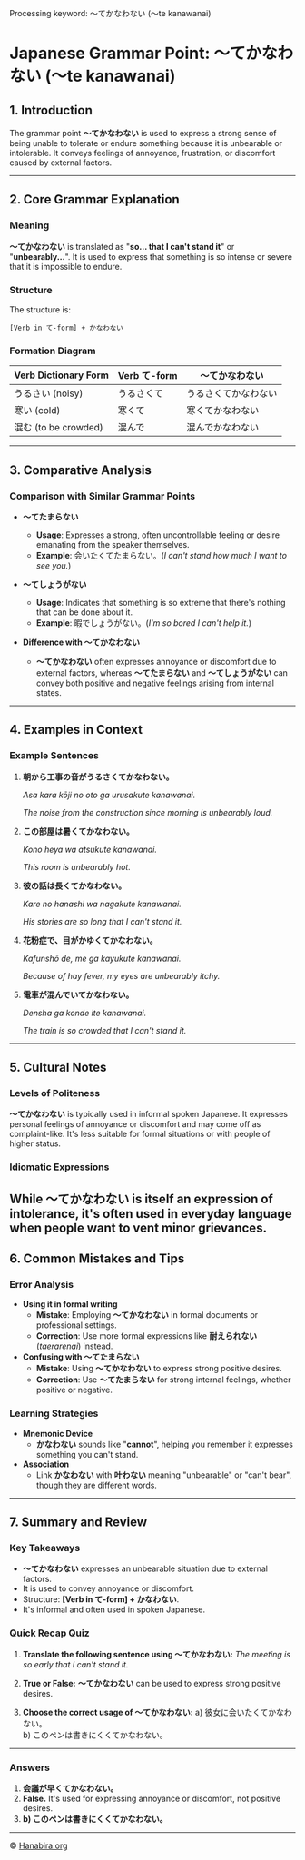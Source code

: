 Processing keyword: ～てかなわない (〜te kanawanai)
# Japanese Grammar Point: ～てかなわない (〜te kanawanai)

## 1. Introduction
The grammar point **〜てかなわない** is used to express a strong sense of being unable to tolerate or endure something because it is unbearable or intolerable. It conveys feelings of annoyance, frustration, or discomfort caused by external factors.

---
## 2. Core Grammar Explanation
### Meaning
**〜てかなわない** is translated as "**so... that I can't stand it**" or "**unbearably...**". It is used to express that something is so intense or severe that it is impossible to endure.
### Structure
The structure is:
```
[Verb in て-form] + かなわない
```
### Formation Diagram
| Verb Dictionary Form | Verb て-form | 〜てかなわない |
|----------------------|--------------|----------------|
| うるさい (noisy)       | うるさくて    | うるさくてかなわない |
| 寒い (cold)           | 寒くて       | 寒くてかなわない   |
| 混む (to be crowded)   | 混んで        | 混んでかなわない    |
---
## 3. Comparative Analysis
### Comparison with Similar Grammar Points
- **〜てたまらない**
  - **Usage**: Expresses a strong, often uncontrollable feeling or desire emanating from the speaker themselves.
  - **Example**: 会いたくてたまらない。(*I can't stand how much I want to see you.*)
  
- **〜てしょうがない**
  - **Usage**: Indicates that something is so extreme that there's nothing that can be done about it.
  - **Example**: 暇でしょうがない。(*I'm so bored I can't help it.*)
  
- **Difference with 〜てかなわない**
  - **〜てかなわない** often expresses annoyance or discomfort due to external factors, whereas **〜てたまらない** and **〜てしょうがない** can convey both positive and negative feelings arising from internal states.
---
## 4. Examples in Context
### Example Sentences
1. **朝から工事の音がうるさくてかなわない。**
   
   *Asa kara kōji no oto ga urusakute kanawanai.*
   
   *The noise from the construction since morning is unbearably loud.*
2. **この部屋は暑くてかなわない。**
   
   *Kono heya wa atsukute kanawanai.*
   
   *This room is unbearably hot.*
3. **彼の話は長くてかなわない。**
   
   *Kare no hanashi wa nagakute kanawanai.*
   
   *His stories are so long that I can't stand it.*
4. **花粉症で、目がかゆくてかなわない。**
   
   *Kafunshō de, me ga kayukute kanawanai.*
   
   *Because of hay fever, my eyes are unbearably itchy.*
5. **電車が混んでいてかなわない。**
   
   *Densha ga konde ite kanawanai.*
   
   *The train is so crowded that I can't stand it.*
---
## 5. Cultural Notes
### Levels of Politeness
**〜てかなわない** is typically used in informal spoken Japanese. It expresses personal feelings of annoyance or discomfort and may come off as complaint-like. It's less suitable for formal situations or with people of higher status.
### Idiomatic Expressions
While **〜てかなわない** is itself an expression of intolerance, it's often used in everyday language when people want to vent minor grievances.
---
## 6. Common Mistakes and Tips
### Error Analysis
- **Using it in formal writing**
  - **Mistake**: Employing **〜てかなわない** in formal documents or professional settings.
  - **Correction**: Use more formal expressions like **耐えられない** (*taerarenai*) instead.
- **Confusing with 〜てたまらない**
  - **Mistake**: Using **〜てかなわない** to express strong positive desires.
  - **Correction**: Use **〜てたまらない** for strong internal feelings, whether positive or negative.
### Learning Strategies
- **Mnemonic Device**
  - **かなわない** sounds like "**cannot**", helping you remember it expresses something you can't stand.
- **Association**
  - Link **かなわない** with **叶わない** meaning "unbearable" or "can't bear", though they are different words.
---
## 7. Summary and Review
### Key Takeaways
- **〜てかなわない** expresses an unbearable situation due to external factors.
- It is used to convey annoyance or discomfort.
- Structure: **[Verb in て-form] + かなわない**.
- It's informal and often used in spoken Japanese.
### Quick Recap Quiz
1. **Translate the following sentence using 〜てかなわない:**
   *The meeting is so early that I can't stand it.*
   
2. **True or False:**
   **〜てかなわない** can be used to express strong positive desires.
3. **Choose the correct usage of 〜てかなわない:**
   a) 彼女に会いたくてかなわない。  
   b) このペンは書きにくくてかなわない。
---
### Answers
1. **会議が早くてかなわない。**
2. **False.** It's used for expressing annoyance or discomfort, not positive desires.
3. **b) このペンは書きにくくてかなわない。**


---

© [Hanabira.org](https://hanabira.org)
